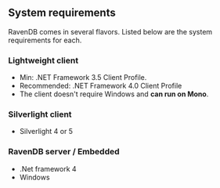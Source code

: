 ﻿
## System requirements

RavenDB comes in several flavors. Listed below are the system requirements for each.

### Lightweight client

* Min: .NET Framework 3.5 Client Profile. 
* Recommended: .NET Framework 4.0 Client Profile
* The client doesn't require Windows and **can run on Mono**.

### Silverlight client

* Silverlight 4 or 5

### RavenDB server / Embedded

* .Net framework 4
* Windows